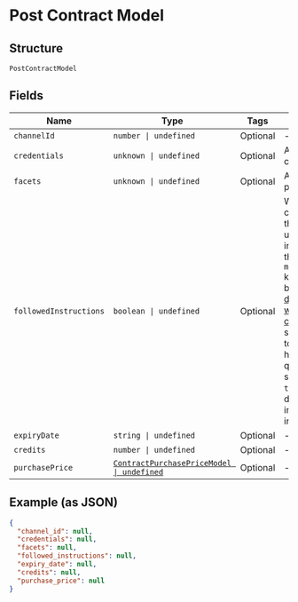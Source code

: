 
# Post Contract Model

## Structure

`PostContractModel`

## Fields

| Name | Type | Tags | Description |
|  --- | --- | --- | --- |
| `channelId` | `number \| undefined` | Optional | - |
| `credentials` | `unknown \| undefined` | Optional | An object with credentials data |
| `facets` | `unknown \| undefined` | Optional | An object with product parameters |
| `followedInstructions` | `boolean \| undefined` | Optional | When creating contracts for Channels that require the end-user to follow instructions (based on the `manual_setup_required` key in the response body for the [Retrieve details for channel with support for contracts](https://vonq.stoplight.io/docs/hapi/b3A6NTUxMjYwODI-retrieve-details-for-channel-with-support-for-contracts) endpoint), set this value to `true` to confirm the user has done so. For quality purposes, setting this field to `true` for Channels that don't require following instructions will result in a 400 Bad Request. |
| `expiryDate` | `string \| undefined` | Optional | - |
| `credits` | `number \| undefined` | Optional | - |
| `purchasePrice` | [`ContractPurchasePriceModel \| undefined`](../../doc/models/contract-purchase-price-model.md) | Optional | - |

## Example (as JSON)

```json
{
  "channel_id": null,
  "credentials": null,
  "facets": null,
  "followed_instructions": null,
  "expiry_date": null,
  "credits": null,
  "purchase_price": null
}
```

